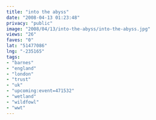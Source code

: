 ```yaml
---
title: "into the abyss"
date: "2008-04-13 01:23:48"
privacy: "public"
image: "2008/04/13/into-the-abyss/into-the-abyss.jpg"
views: "26"
faves: "0"
lat: "51477086"
lng: "-235165"
tags:
- "barnes"
- "england"
- "london"
- "trust"
- "uk"
- "upcoming:event=471532"
- "wetland"
- "wildfowl"
- "wwt"
---
```


